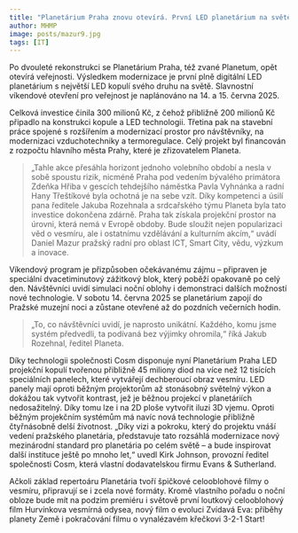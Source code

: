 ```yaml
---
title: "Planetárium Praha znovu otevírá. První LED planetárium na světě mění podobu zážitků z vesmíru"
author: MHMP
image: posts/mazur9.jpg
tags: [IT]
---
```


Po dvouleté rekonstrukci se Planetárium Praha, též zvané Planetum, opět otevírá veřejnosti. Výsledkem modernizace je první plně digitální LED planetárium s největší LED kopulí svého druhu na světě. Slavnostní víkendové otevření pro veřejnost je naplánováno na 14. a 15. června 2025.

Celková investice činila 300 milionů Kč, z čehož přibližně 200 milionů Kč připadlo na konstrukci kopule a LED technologii. Třetina pak na stavební práce spojené s rozšířením a modernizací prostor pro návštěvníky, na modernizaci vzduchotechniky a termoregulace. Celý projekt byl financován z rozpočtu hlavního města Prahy, které je zřizovatelem Planeta.

> „Tahle akce přesáhla horizont jednoho volebního období a nesla v sobě spoustu rizik, nicméně Praha pod vedením bývalého primátora Zdeňka Hřiba v gescích tehdejšího náměstka Pavla Vyhnánka a radní Hany Třeštíkové byla ochotná je na sebe vzít. Díky kompetenci a úsilí pana ředitele Jakuba Rozehnala a srdcařského týmu Planeta byla tato investice dokončena zdárně. Praha tak získala projekční prostor na úrovni, která nemá v Evropě obdoby. Bude sloužit nejen popularizaci věd o vesmíru, ale i ostatnímu vzdělávání a kulturním akcím,“ uvádí Daniel Mazur pražský radní pro oblast ICT, Smart City, vědu, výzkum a inovace.

Víkendový program je přizpůsoben očekávanému zájmu – připraven je speciální dvacetiminutový zážitkový blok, který poběží opakovaně po celý den. Návštěvníci uvidí simulaci noční oblohy i demonstraci dalších možností nové technologie. V sobotu 14. června 2025 se planetárium zapojí do Pražské muzejní noci a zůstane otevřené až do pozdních večerních hodin. 

> „To, co návštěvníci uvidí, je naprosto unikátní. Každého, komu jsme systém předvedli, ta podívaná bez výjimky ohromila,“ říká Jakub Rozehnal, ředitel Planeta.

Díky technologii společnosti Cosm disponuje nyní Planetárium Praha LED projekční kopulí tvořenou přibližně 45 miliony diod na více než 12 tisících speciálních panelech, které vytvářejí dechberoucí obraz vesmíru. LED panely mají oproti běžným projektorům až stonásobný světelný výkon a dokážou tak vytvořit kontrast, jež je běžnou projekcí v planetáriích nedosažitelný. Díky tomu lze i na 2D ploše vytvořit iluzi 3D vjemu. Oproti běžným projekčním systémům má navíc nová technologie přibližně čtyřnásobně delší životnost. „Díky vizi a pokroku, který do projektu vnáší vedení pražského planetária, představuje tato rozsáhlá modernizace nový mezinárodní standard pro planetária po celém světě – a bude inspirovat další instituce ještě po mnoho let,“ uvedl Kirk Johnson, provozní ředitel společnosti Cosm, která vlastní dodavatelskou firmu Evans & Sutherland.

Ačkoli základ repertoáru Planetária tvoří špičkové celooblohové filmy o vesmíru, připravují se i zcela nové formáty. Kromě vlastního pořadu o noční obloze bude mít na podzim premiéru i světově první loutkový celooblohový film Hurvínkova vesmírná odysea, nový film o evoluci Zvídavá Eva: příběhy planety Země i pokračování filmu o vynalézavém křečkovi 3-2-1 Start!
